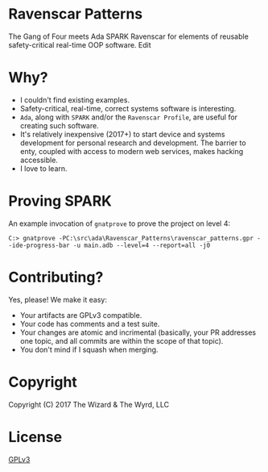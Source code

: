 # Ravenscar Patterns

The Gang of Four meets Ada SPARK Ravenscar for elements of reusable safety-critical real-time OOP software. Edit

# Why?

* I couldn't find existing examples.
* Safety-critical, real-time, correct systems software is interesting.
* `Ada`, along with `SPARK` and/or the `Ravenscar Profile`, are useful
  for creating such software.
* It's relatively inexpensive (2017+) to start device and systems development
  for personal research and development.  The barrier to enty, coupled with
  access to modern web services, makes hacking accessible.
* I love to learn.

# Proving SPARK
An example invocation of `gnatprove` to prove the project on level 4:
```
C:> gnatprove -PC:\src\ada\Ravenscar_Patterns\ravenscar_patterns.gpr --ide-progress-bar -u main.adb --level=4 --report=all -j0
```

# Contributing?

Yes, please!  We make it easy:

* Your artifacts are GPLv3 compatible.
* Your code has comments and a test suite.
* Your changes are atomic and incrimental (basically, your PR addresses one
  topic, and all commits are within the scope of that topic).
* You don't mind if I squash when merging.

# Copyright

Copyright (C) 2017 The Wizard & The Wyrd, LLC

# License

[GPLv3](./LICENSE.md)
